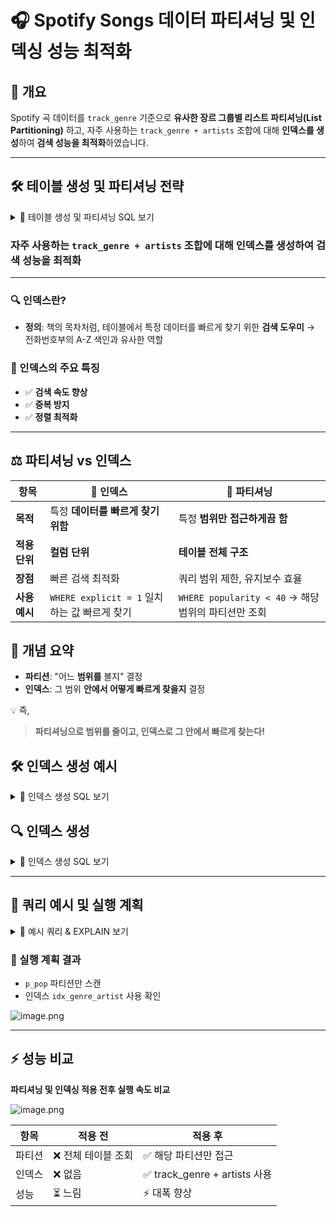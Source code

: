 # 🎧 Spotify Songs 데이터 파티셔닝 및 인덱싱 성능 최적화

## 📌 개요

Spotify 곡 데이터를 `track_genre` 기준으로 **유사한 장르 그룹별 리스트 파티셔닝(List Partitioning)** 하고, 자주 사용하는 `track_genre + artists` 조합에 대해 **인덱스를 생성**하여 **검색 성능을 최적화**하였습니다.

---

## 🛠️ 테이블 생성 및 파티셔닝 전략

<details>
<summary>🎵 테이블 생성 및 파티셔닝 SQL 보기</summary>

```sql
CREATE TABLE spotify_songs_partitioned (
  id INT,
  track_id VARCHAR(22),
  artists VARCHAR(600),
  album_name VARCHAR(300),
  track_name VARCHAR(600),
  popularity INT,
  duration_ms INT,
  explicit TINYINT(1),
  danceability FLOAT,
  energy FLOAT,
  key_col INT,
  loudness FLOAT,
  mode_col INT,
  speechiness FLOAT,
  acousticness FLOAT,
  instrumentalness FLOAT,
  liveness FLOAT,
  valence FLOAT,
  tempo FLOAT,
  time_signature INT,
  track_genre VARCHAR(50) NOT NULL,
  PRIMARY KEY(id, track_genre)
)
PARTITION BY LIST COLUMNS(track_genre) (
  PARTITION p_pop           VALUES IN ('pop', 'power-pop', 'pop-film', 'synth-pop', 'party'),
  PARTITION p_rock          VALUES IN ('rock', 'alt-rock', 'hard-rock', 'punk', 'punk-rock', 'grunge', 'psych-rock', 'rock-n-roll', 'garage', 'indie', 'indie-pop', 'emo', 'guitar', 'rockabilly'),
  PARTITION p_metal         VALUES IN ('metal', 'heavy-metal', 'death-metal', 'black-metal', 'grindcore', 'metalcore', 'hardcore', 'hardstyle'),
  PARTITION p_electronic    VALUES IN ('edm', 'electro', 'electronic', 'techno', 'trance', 'house', 'deep-house', 'progressive-house', 'minimal-techno', 'chicago-house', 'detroit-techno', 'dubstep', 'idm', 'drum-and-bass', 'breakbeat', 'club'),
  PARTITION p_hiphop_rnb    VALUES IN ('hip-hop', 'r-n-b', 'rap', 'funk', 'soul'),
  PARTITION p_jazz_classical VALUES IN ('jazz', 'classical', 'piano', 'instrumental', 'opera'),
  PARTITION p_world         VALUES IN ('k-pop', 'j-pop', 'j-rock', 'mandopop', 'cantopop', 'french', 'german', 'turkish', 'iranian', 'swedish', 'malay', 'latin', 'latino', 'spanish', 'brazil', 'mpb', 'forro', 'samba', 'pagode', 'sertanejo', 'world-music', 'indian'),
  PARTITION p_country_folk  VALUES IN ('country', 'bluegrass', 'honky-tonk', 'folk', 'singer-songwriter', 'songwriter'),
  PARTITION p_reggae        VALUES IN ('reggae', 'reggaeton', 'ska', 'dub', 'dancehall'),
  PARTITION p_child_kids    VALUES IN ('children', 'kids', 'disney'),
  PARTITION p_ambient_chill VALUES IN ('ambient', 'study', 'sleep', 'chill', 'new-age'),
  PARTITION p_misc          VALUES IN ('anime', 'blues', 'gospel', 'comedy', 'happy', 'sad', 'romance', 'show-tunes', 'alternative', 'groove', 'goth', 'trip-hop', 'tango', 'acoustic', 'british')
);
```

</details>

### 자주 사용하는 `track_genre + artists` 조합에 대해 **인덱스를 생성**하여 **검색 성능을 최적화**

---

### 🔍 인덱스란?

* **정의**: 책의 목차처럼, 테이블에서 특정 데이터를 빠르게 찾기 위한 **검색 도우미**
  → 전화번호부의 A-Z 색인과 유사한 역할

### 📌 인덱스의 주요 특징

* ✅ **검색 속도 향상**
* ✅ **중복 방지**
* ✅ **정렬 최적화**

---

## ⚖️ 파티셔닝 vs 인덱스

| 항목        | 🔎 인덱스                             | 📂 파티셔닝                                  |
| --------- | ---------------------------------- | ---------------------------------------- |
| **목적**    | 특정 **데이터를 빠르게 찾기 위함**              | 특정 **범위만 접근하게끔 함**                       |
| **적용 단위** | **컬럼 단위**                          | **테이블 전체 구조**                            |
| **장점**    | 빠른 검색 최적화                          | 쿼리 범위 제한, 유지보수 효율                        |
| **사용 예시** | `WHERE explicit = 1` 일치하는 값 빠르게 찾기 | `WHERE popularity < 40` → 해당 범위의 파티션만 조회 |



## 🧠 개념 요약

* **파티션**: "어느 **범위를** 볼지" 결정
* **인덱스**: 그 범위 **안에서 어떻게 빠르게 찾을지** 결정

💡 즉,

> **파티셔닝으로 범위를 줄이고, 인덱스로 그 안에서 빠르게 찾는다!**



## 🛠️ 인덱스 생성 예시

<details>
<summary>📌 인덱스 생성 SQL 보기</summary>

```sql
CREATE INDEX idx_pop_exp
ON spotify_partitioned (popularity, explicit);
```

</details>




## 🔍 인덱스 생성

<details>
<summary>🔧 인덱스 생성 SQL 보기</summary>

```sql
CREATE INDEX idx_genre_artist ON spotify_songs_partitioned (track_genre, artists);
```

</details>

---

## 🔎 쿼리 예시 및 실행 계획

<details>
<summary>📝 예시 쿼리 & EXPLAIN 보기</summary>

```sql
-- 예시 쿼리
SELECT track_name, popularity  
FROM spotify_songs_partitioned 
WHERE track_genre = 'pop' AND artists = 'Arko' 
ORDER BY track_name DESC 
LIMIT 10;

-- 실행 계획 확인
EXPLAIN SELECT track_name, popularity  
FROM spotify_songs_partitioned 
WHERE track_genre = 'pop' AND artists = 'Arko' 
ORDER BY track_name DESC 
LIMIT 10;
```

</details>

### 🔎 실행 계획 결과

* `p_pop` 파티션만 스캔
* 인덱스 `idx_genre_artist` 사용 확인

![image.png](attachment:bd5911d7-8ea8-4410-a689-3422b36a0cfb:image.png)

---

## ⚡ 성능 비교

**파티셔닝 및 인덱싱 적용 전후 실행 속도 비교**

![image.png](attachment:52fb7d49-491b-400b-a7c5-5a2cfc7314ea:image.png)

| 항목  | 적용 전        | 적용 후                        |
| --- | ----------- | --------------------------- |
| 파티션 | ❌ 전체 테이블 조회 | ✅ 해당 파티션만 접근                |
| 인덱스 | ❌ 없음        | ✅ track\_genre + artists 사용 |
| 성능  | ⏳ 느림        | ⚡ 대폭 향상                     |

